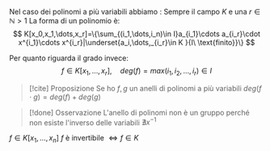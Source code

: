 Nel caso dei polinomi a più variabili abbiamo :
Sempre il campo $K$ e una $r\in ℕ>1$
La forma di un polinomio è:
$$
K[x_0,x_1,\dots,x_r]=\{\sum_{(i_1,\dots,i_n)\in I}a_{i_1}\cdots a_{i_r}\cdot x^{i_1}\cdots x^{i_r}|\underset{a_i,\dots,_{i_r}\in K }{I\ \text{finito}}\}
$$

Per quanto riguarda il grado invece:
$$
f\in K[x_1,\dots,x_r],\quad deg(f)=max(i_1,i_2,\dots,i_r)\in I
$$

> [!cite] Proposizione
> Se ho $f,g$ un anelli di polinomi a più variabili $deg (f\cdot g)=deg(f)+deg(g)$

> [!done] Osservazione
> L'anello di polinomi non è un gruppo perché non esiste l'inverso delle variabili $\nexists x^{-1}$

$f\in K[x_1,\dots,x_n]$
$f\text{ è invertibile }\Longleftrightarrow f\in K$